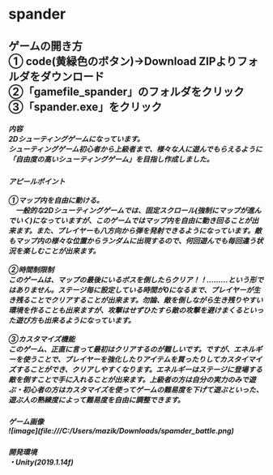 # spander

<h2>ゲームの開き方<br>  
① code(黄緑色のボタン)→Download ZIPよりフォルダをダウンロード<br>
②「gamefile_spander」のフォルダをクリック<br>
③「spander.exe」をクリック<br>
  </h2>

<h5>内容</br>
2Dシューティングゲームになっています。<br>
シューティングゲーム初心者から上級者まで、様々な人に遊んでもらえるように「自由度の高いシューティングゲーム」を目指し作成しました。<br>
</h5>

<h5>
  アピールポイント<br>
  <br>
  ①マップ内を自由に動ける。<br>
　一般的な2Dシューティングゲームでは、固定スクロール(強制にマップが進んでいく)になっていますが、このゲームではマップ内を自由に動き回ることが出来ます。また、プレイヤーも八方向から弾を発射できるようになっています。敵もマップ内の様々な位置からランダムに出現するので、何回遊んでも毎回違う状況を楽しむことが出来ます。<br>
  <br>
 ②時間制限制<br>
このゲームは、マップの最後にいるボスを倒したらクリア！！………という形ではありません。ステージ毎に設定している時間が0になるまで、プレイヤーが生き残ることでクリアすることが出来ます。勿論、敵を倒しながら生き残りやすい環境を作ることも出来ますが、攻撃はせずひたすら敵の攻撃を避けまくるといった遊び方も出来るようになっています。<br>
  <br>
③カスタマイズ機能<br>
  このゲーム、正直に言って最初はクリアするのが難しいです。ですが、エネルギーを使うことで、プレイヤーを強化したりアイテムを買ったりしてカスタイマイズすることができ、クリアしやすくなります。エネルギーはステージに登場する敵を倒すことで手に入れることが出来ます。上級者の方は自分の実力のみで遊ぶ・初心者の方はカスタマイズを使ってゲームの難易度を下げて遊ぶといった、遊ぶ人の熟練度によって難易度を自由に調整できます。<br>
  </h5>
  
  <h5>ゲーム画像<br>
  ![image](file:///C:/Users/mazik/Downloads/spamder_battle.png)
  
  <h5>開発環境<br>
  ・Unity(2019.1.14f)
  </h5>
 

